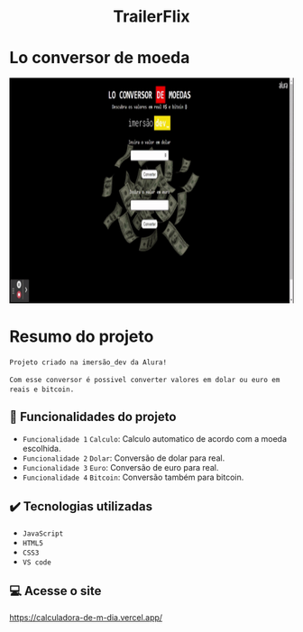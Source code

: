 <h1 align="center" font-size="bold" color-font="red"> TrailerFlix </h1>

# Lo conversor de moeda

<p align="center">
  <img width="600" height="400" src="img/conversor.gif">
</p>

# Resumo do projeto

<p>
  
  ``Projeto criado na imersão_dev da Alura!``
  
  ``Com esse conversor é possivel converter valores em dolar ou euro em reais e bitcoin.``

</p>

## 🔨 Funcionalidades do projeto

- `Funcionalidade 1` `Calculo`: Calculo automatico de acordo com a moeda escolhida.
- `Funcionalidade 2` `Dolar`: Conversão de dolar para real.
- `Funcionalidade 3` `Euro`: Conversão de euro para real.
- `Funcionalidade 4` `Bitcoin`: Conversão também para bitcoin.

## ✔️ Tecnologias utilizadas

- ``JavaScript``
- ``HTML5``
- ``CSS3``
- ``VS code``

## 💻 Acesse o site

https://calculadora-de-m-dia.vercel.app/
